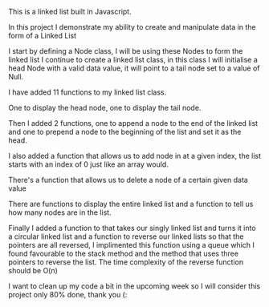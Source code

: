 This is a linked list built in Javascript.

In this project I demonstrate my ability to create and manipulate data in the form of a Linked List

I start by defining a Node class, I will be using these Nodes to form the linked list
I continue to create a linked list class, in this class I will initialise a head Node with a valid data value, it will point to a tail node set to a value of Null.

I have added 11 functions to my linked list class.

One to display the head node, one to display the tail node.

Then I added 2 functions, one to append a node to the end of the linked list and one to prepend a node to the beginning of the list and set it as the head.

I also added a function that allows us to add node in at a given index, the list starts with an index of 0 just like an array would.

There's a function that allows us to delete a node of a certain given data value

There are functions to display the entire linked list and a function to tell us how many nodes are in the list.

Finally I added a function to that takes our singly linked list and turns it into a circular linked list and a function to reverse our linked lists so that the pointers are all reversed,
I implimented this function using a queue which I found favourable to the stack method and the method that uses three pointers to reverse the list.
The time complexity of the reverse function should be O(n)

I want to clean up my code a bit in the upcoming week so I will consider this project only 80% done, thank you (:
